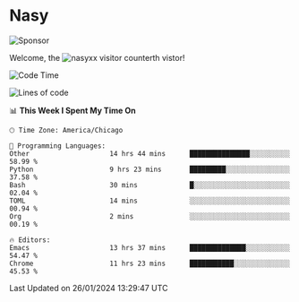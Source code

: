 # Nasy

<!--
<p align="center">
<img height="200" src="https://github-readme-stats.vercel.app/api?username=nasyxx&count_private=true&show_icons=true&theme=dracula&include_all_commits=true"/>
<img height="200" src="https://github-readme-stats.vercel.app/api/top-langs/?username=nasyxx&theme=dracula&hide=html,jupyter+notebook&count_private=true&show_icons=true"/>
</p>

  
----------------
-->

![Sponsor](https://img.shields.io/static/v1.svg?label=Sponsor&message=%E2%9D%A4&logo=GitHub&style=flat&color=pink)
 
Welcome, the ![nasyxx visitor counter](https://count.getloli.com/get/@nasyxx?theme=rule34)th vistor!
 
<!--START_SECTION:waka-->
![Code Time](http://img.shields.io/badge/Code%20Time-4%2C262%20hrs%203%20mins-blue)

![Lines of code](https://img.shields.io/badge/From%20Hello%20World%20I%27ve%20Written-6.3%20million%20lines%20of%20code-blue)

📊 **This Week I Spent My Time On** 

```text
🕑︎ Time Zone: America/Chicago

💬 Programming Languages: 
Other                    14 hrs 44 mins      ███████████████░░░░░░░░░░   58.99 % 
Python                   9 hrs 23 mins       █████████░░░░░░░░░░░░░░░░   37.58 % 
Bash                     30 mins             █░░░░░░░░░░░░░░░░░░░░░░░░   02.04 % 
TOML                     14 mins             ░░░░░░░░░░░░░░░░░░░░░░░░░   00.94 % 
Org                      2 mins              ░░░░░░░░░░░░░░░░░░░░░░░░░   00.19 % 

🔥 Editors: 
Emacs                    13 hrs 37 mins      ██████████████░░░░░░░░░░░   54.47 % 
Chrome                   11 hrs 23 mins      ███████████░░░░░░░░░░░░░░   45.53 % 
```


 Last Updated on 26/01/2024 13:29:47 UTC
<!--END_SECTION:waka-->

<!-- ![visitors](https://visitor-badge.laobi.icu/badge?page_id=nasyxx.nasyxx) -->
